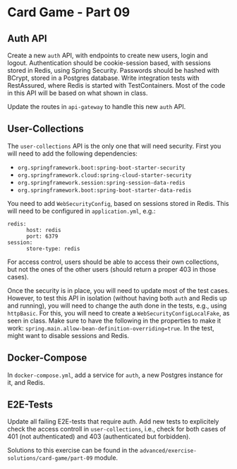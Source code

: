 # Card Game - Part 09

## Auth API

Create a new `auth` API, with endpoints to create new users, login and logout.
Authentication should be cookie-session based, with sessions stored in Redis,
using Spring Security.
Passwords should be hashed with BCrypt, stored in a Postgres database.
Write integration tests with RestAssured, where Redis is started with TestContainers. 
Most of the code in this API will be based on what shown in class. 

Update the routes in `api-gateway` to handle this new `auth` API.  

## User-Collections

The `user-collections` API is the only one that will need security.
First you will need to add the following dependencies:

* `org.springframework.boot:spring-boot-starter-security`
* `org.springframework.cloud:spring-cloud-starter-security`
* `org.springframework.session:spring-session-data-redis`
* `org.springframework.boot:spring-boot-starter-data-redis`


You need to add `WebSecurityConfig`, based on sessions stored in Redis.
This will need to be configured in `application.yml`, e.g.:
```
redis:
      host: redis
      port: 6379
session:
      store-type: redis
``` 

For access control, users should be able to access their own collections, but not
the ones of the other users (should return a proper 403 in those cases).

Once the security is in place, you will need to update most of the test cases.
However, to test this API in isolation (without having both `auth` and Redis up and running), 
you will need to change the auth done in the tests,
e.g., using `httpBasic`. For this, you will need to create a `WebSecurityConfigLocalFake`,
as seen in class.
Make sure to have the following in the properties to make it work:
`spring.main.allow-bean-definition-overriding=true`.
In the test, might want to disable sessions and Redis.


## Docker-Compose

In `docker-compose.yml`, add a service for `auth`, a new Postgres instance for it,
and Redis. 


## E2E-Tests

Update all failing E2E-tests that require auth. 
Add new tests to explicitely check the access controll in `user-collections`, i.e.,
check for both cases of 401 (not authenticated) and 403 (authenticated but forbidden).


Solutions to this exercise can be found in the 
`advanced/exercise-solutions/card-game/part-09` module.

